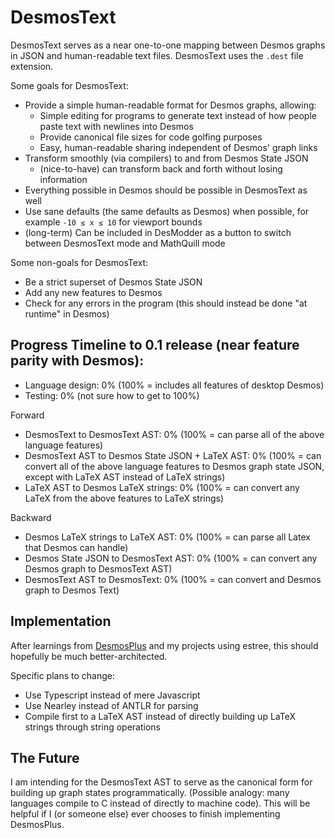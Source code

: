 # DesmosText

DesmosText serves as a near one-to-one mapping between Desmos graphs in JSON and human-readable text files. DesmosText uses the `.dest` file extension.

Some goals for DesmosText:

- Provide a simple human-readable format for Desmos graphs, allowing:
  - Simple editing for programs to generate text instead of how people paste text with newlines into Desmos
  - Provide canonical file sizes for code golfing purposes
  - Easy, human-readable sharing independent of Desmos' graph links
- Transform smoothly (via compilers) to and from Desmos State JSON
  - (nice-to-have) can transform back and forth without losing information
- Everything possible in Desmos should be possible in DesmosText as well
- Use sane defaults (the same defaults as Desmos) when possible, for example `-10 ≤ x ≤ 10` for viewport bounds
- (long-term) Can be included in DesModder as a button to switch between DesmosText mode and MathQuill mode

Some non-goals for DesmosText:

- Be a strict superset of Desmos State JSON
- Add any new features to Desmos
- Check for any errors in the program (this should instead be done "at runtime" in Desmos)

## Progress Timeline to 0.1 release (near feature parity with Desmos):

- Language design: 0% (100% = includes all features of desktop Desmos)
- Testing: 0% (not sure how to get to 100%)

Forward

- DesmosText to DesmosText AST: 0% (100% = can parse all of the above language features)
- DesmosText AST to Desmos State JSON + LaTeX AST: 0% (100% = can convert all of the above language features to Desmos graph state JSON, except with LaTeX AST instead of LaTeX strings)
- LaTeX AST to Desmos LaTeX strings: 0% (100% = can convert any LaTeX from the above features to LaTeX strings)

Backward

- Desmos LaTeX strings to LaTeX AST: 0% (100% = can parse all Latex that Desmos can handle)
- Desmos State JSON to DesmosText AST: 0% (100% = can convert any Desmos graph to DesmosText AST)
- DesmosText AST to DesmosText: 0% (100% = can convert and Desmos graph to Desmos Text)

## Implementation

After learnings from [DesmosPlus](https://github.com/jared-hughes/DesmosPlus) and my projects using estree, this should hopefully be much better-architected.

Specific plans to change:

- Use Typescript instead of mere Javascript
- Use Nearley instead of ANTLR for parsing
- Compile first to a LaTeX AST instead of directly building up LaTeX strings through string operations

## The Future

I am intending for the DesmosText AST to serve as the canonical form for building up graph states programmatically. (Possible analogy: many languages compile to C instead of directly to machine code). This will be helpful if I (or someone else) ever chooses to finish implementing DesmosPlus.
